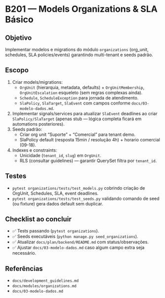 # B201 — Models Organizations & SLA Básico

## Objetivo
Implementar modelos e migrations do módulo `organizations` (org_unit, schedules, SLA policies/events) garantindo multi-tenant e seeds padrão.

## Escopo
1. Criar models/migrations:
   - `OrgUnit` (hierarquia, metadata, defaults) + `OrgUnitMembership`, `OrgUnitEscalation` esqueleto (sem regras complexas ainda).
   - `Schedule`, `ScheduleException` para jornada de atendimento.
   - `SlaPolicy`, `SlaTarget`, `SlaEvent` com campos conforme `docs/03-modelo-dados.md`.
2. Implementar signals/services para atualizar `SlaEvent` deadlines ao criar `SlaPolicy/SlaTarget` (apenas stub — lógica completa ficará em automations posteriores).
3. Seeds padrão:
   - Criar org unit “Suporte” + “Comercial” para tenant demo.
   - SlaPolicy default (resposta 15min / resolução 4h) + horario comercial (09-18).
4. Indexes e constraints:
   - Unicidade (`tenant_id`, `slug`) em `OrgUnit`.
   - RLS (consultar guidelines) — garantir QuerySet filtra por `tenant_id`.

## Testes
- `pytest organizations/tests/test_models.py` cobrindo criação de OrgUnit, Schedules, SLA, event deadlines.
- `pytest organizations/tests/test_seeds.py` validando comando de seed (ou fixture) gera dados default sem duplicar.

## Checklist ao concluir
- ✅ Tests passando (`pytest organizations`).
- ✅ Seeds executáveis (`python manage.py seed_organizations`).
- ✅ Atualizar `docs/plan/backend/README.md` com status/observações.
- ✅ Ajustar `docs/03-modelo-dados.md` caso algum campo extra seja necessário.

## Referências
- `docs/development_guidelines.md`
- `docs/modules/organizations.md`
- `docs/03-modelo-dados.md`
